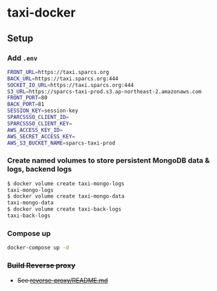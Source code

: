 # taxi-docker

## Setup

### Add `.env`

```bash
FRONT_URL=https://taxi.sparcs.org
BACK_URL=https://taxi.sparcs.org:444
SOCKET_IO_URL=https://taxi.sparcs.org:444
S3_URL=https://sparcs-taxi-prod.s3.ap-northeast-2.amazonaws.com
FRONT_PORT=80
BACK_PORT=81
SESSION_KEY=session-key
SPARCSSSO_CLIENT_ID=
SPARCSSSO_CLIENT_KEY=
AWS_ACCESS_KEY_ID=
AWS_SECRET_ACCESS_KEY=
AWS_S3_BUCKET_NAME=sparcs-taxi-prod
```

### Create named volumes to store persistent MongoDB data & logs, backend logs

```bash
$ docker volume create taxi-mongo-logs
taxi-mongo-logs
$ docker volume create taxi-mongo-data
taxi-mongo-data
$ docker volume create taxi-back-logs
taxi-back-logs
```

### Compose up

```bash
docker-compose up -d
```

### ~~Build Reverse proxy~~

- ~~See [reverse-proxy/README.md](reverse-proxy/README.md)~~
